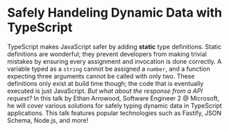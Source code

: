 # Safely Handeling Dynamic Data with TypeScript

TypeScript makes JavaScript safer by adding **static** type definitions. Static definitions are wonderful; they prevent developers from making trivial mistakes by ensuring every assignment and invocation is done correctly. A variable typed as a `string` cannot be assigned a `number`, and a function expecting three arguments cannot be called with only two. These definitions only exist at build time though; the code that is eventually executed is just JavaScript. _But what about the response from a API request?_ In this talk by Ethan Arrowood, Software Engineer 2 @ Microsoft, he will cover various solutions for safely typing dynamic data in TypeScript applications. This talk features popular technologies such as Fastify, JSON Schema, Node.js, and more!
